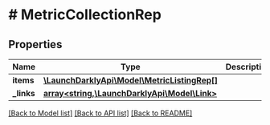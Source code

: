 # # MetricCollectionRep

## Properties

Name | Type | Description | Notes
------------ | ------------- | ------------- | -------------
**items** | [**\LaunchDarklyApi\Model\MetricListingRep[]**](MetricListingRep.md) |  | [optional]
**_links** | [**array<string,\LaunchDarklyApi\Model\Link>**](Link.md) |  | [optional]

[[Back to Model list]](../../README.md#models) [[Back to API list]](../../README.md#endpoints) [[Back to README]](../../README.md)
